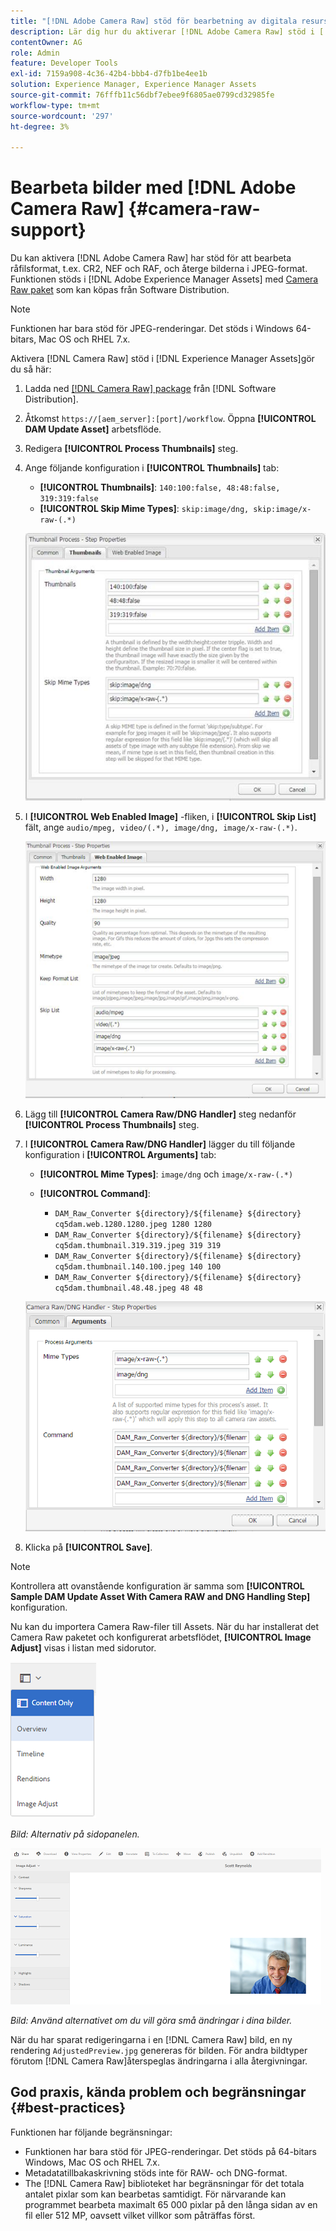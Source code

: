 ```yaml
---
title: "[!DNL Adobe Camera Raw] stöd för bearbetning av digitala resurser"
description: Lär dig hur du aktiverar [!DNL Adobe Camera Raw] stöd i [!DNL Adobe Experience Manager Assets]
contentOwner: AG
role: Admin
feature: Developer Tools
exl-id: 7159a908-4c36-42b4-bbb4-d7fb1be4ee1b
solution: Experience Manager, Experience Manager Assets
source-git-commit: 76fffb11c56dbf7ebee9f6805ae0799cd32985fe
workflow-type: tm+mt
source-wordcount: '297'
ht-degree: 3%

---
```


# Bearbeta bilder med [!DNL Adobe Camera Raw] {#camera-raw-support}

Du kan aktivera [!DNL Adobe Camera Raw] har stöd för att bearbeta råfilsformat, t.ex. CR2, NEF och RAF, och återge bilderna i JPEG-format. Funktionen stöds i [!DNL Adobe Experience Manager Assets] med [Camera Raw paket](https://experience.adobe.com/#/downloads/content/software-distribution/en/aem.html?package=/content/software-distribution/en/details.html/content/dam/aem/public/adobe/packages/aem630/product/assets/aem-assets-cameraraw-pkg) som kan köpas från Software Distribution.

>[!NOTE]
>
>Funktionen har bara stöd för JPEG-renderingar. Det stöds i Windows 64-bitars, Mac OS och RHEL 7.x.

Aktivera [!DNL Camera Raw] stöd i [!DNL Experience Manager Assets]gör du så här:

1. Ladda ned [[!DNL Camera Raw] package](https://experience.adobe.com/#/downloads/content/software-distribution/en/aem.html?package=/content/software-distribution/en/details.html/content/dam/aem/public/adobe/packages/cq650/product/assets/aem-assets-cameraraw-pkg-1.4.8.zip) från [!DNL Software Distribution].
1. Åtkomst `https://[aem_server]:[port]/workflow`. Öppna **[!UICONTROL DAM Update Asset]** arbetsflöde.
1. Redigera **[!UICONTROL Process Thumbnails]** steg.
1. Ange följande konfiguration i **[!UICONTROL Thumbnails]** tab:

   * **[!UICONTROL Thumbnails]**: `140:100:false, 48:48:false, 319:319:false`
   * **[!UICONTROL Skip Mime Types]**: `skip:image/dng, skip:image/x-raw-(.*)`

   ![chlimage_1-128](assets/chlimage_1-334.png)

1. I **[!UICONTROL Web Enabled Image]** -fliken, i **[!UICONTROL Skip List]** fält, ange `audio/mpeg, video/(.*), image/dng, image/x-raw-(.*)`.

   ![chlimage_1-129](assets/chlimage_1-335.png)

1. Lägg till **[!UICONTROL Camera Raw/DNG Handler]** steg nedanför **[!UICONTROL Process Thumbnails]** steg.
1. I **[!UICONTROL Camera Raw/DNG Handler]** lägger du till följande konfiguration i **[!UICONTROL Arguments]** tab:

   * **[!UICONTROL Mime Types]**: `image/dng` och `image/x-raw-(.*)`
   * **[!UICONTROL Command]**:

      * `DAM_Raw_Converter ${directory}/${filename} ${directory} cq5dam.web.1280.1280.jpeg 1280 1280`
      * `DAM_Raw_Converter ${directory}/${filename} ${directory} cq5dam.thumbnail.319.319.jpeg 319 319`
      * `DAM_Raw_Converter ${directory}/${filename} ${directory} cq5dam.thumbnail.140.100.jpeg 140 100`
      * `DAM_Raw_Converter ${directory}/${filename} ${directory} cq5dam.thumbnail.48.48.jpeg 48 48`

   ![chlimage_1-130](assets/chlimage_1-336.png)

1. Klicka på **[!UICONTROL Save]**.

>[!NOTE]
>
>Kontrollera att ovanstående konfiguration är samma som **[!UICONTROL Sample DAM Update Asset With Camera RAW and DNG Handling Step]** konfiguration.

Nu kan du importera Camera Raw-filer till Assets. När du har installerat det Camera Raw paketet och konfigurerat arbetsflödet, **[!UICONTROL Image Adjust]** visas i listan med sidorutor.

![chlimage_1-131](assets/chlimage_1-337.png)

*Bild: Alternativ på sidopanelen.*

![chlimage_1-132](assets/chlimage_1-338.png)

*Bild: Använd alternativet om du vill göra små ändringar i dina bilder.*

När du har sparat redigeringarna i en [!DNL Camera Raw] bild, en ny rendering `AdjustedPreview.jpg` genereras för bilden. För andra bildtyper förutom [!DNL Camera Raw]återspeglas ändringarna i alla återgivningar.

## God praxis, kända problem och begränsningar {#best-practices}

Funktionen har följande begränsningar:

* Funktionen har bara stöd för JPEG-renderingar. Det stöds på 64-bitars Windows, Mac OS och RHEL 7.x.
* Metadatatillbakaskrivning stöds inte för RAW- och DNG-format.
* The [!DNL Camera Raw] biblioteket har begränsningar för det totala antalet pixlar som kan bearbetas samtidigt. För närvarande kan programmet bearbeta maximalt 65 000 pixlar på den långa sidan av en fil eller 512 MP, oavsett vilket villkor som påträffas först.
